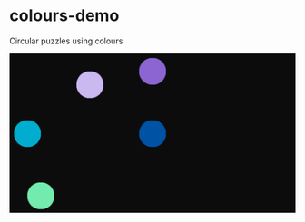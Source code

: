 # colours-demo

Circular puzzles using colours

![screen grab](https://github.com/Tat1/colours-demo/blob/master/Screen%20Shot%202017-11-30%20at%2014.28.42.png)
